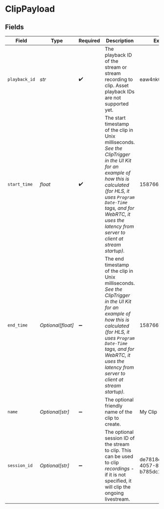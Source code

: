 # ClipPayload


## Fields

| Field                                                                                                                                                                                                                                                        | Type                                                                                                                                                                                                                                                         | Required                                                                                                                                                                                                                                                     | Description                                                                                                                                                                                                                                                  | Example                                                                                                                                                                                                                                                      |
| ------------------------------------------------------------------------------------------------------------------------------------------------------------------------------------------------------------------------------------------------------------ | ------------------------------------------------------------------------------------------------------------------------------------------------------------------------------------------------------------------------------------------------------------ | ------------------------------------------------------------------------------------------------------------------------------------------------------------------------------------------------------------------------------------------------------------ | ------------------------------------------------------------------------------------------------------------------------------------------------------------------------------------------------------------------------------------------------------------ | ------------------------------------------------------------------------------------------------------------------------------------------------------------------------------------------------------------------------------------------------------------ |
| `playback_id`                                                                                                                                                                                                                                                | *str*                                                                                                                                                                                                                                                        | :heavy_check_mark:                                                                                                                                                                                                                                           | The playback ID of the stream or stream recording to clip. Asset playback IDs are not supported yet.                                                                                                                                                         | eaw4nk06ts2d0mzb                                                                                                                                                                                                                                             |
| `start_time`                                                                                                                                                                                                                                                 | *float*                                                                                                                                                                                                                                                      | :heavy_check_mark:                                                                                                                                                                                                                                           | The start timestamp of the clip in Unix milliseconds. _See the ClipTrigger in the UI Kit for an example of how this is calculated (for HLS, it uses `Program Date-Time` tags, and for WebRTC, it uses the latency from server to client at stream startup)._ | 1587667174725                                                                                                                                                                                                                                                |
| `end_time`                                                                                                                                                                                                                                                   | *Optional[float]*                                                                                                                                                                                                                                            | :heavy_minus_sign:                                                                                                                                                                                                                                           | The end timestamp of the clip in Unix milliseconds. _See the ClipTrigger in the UI Kit for an example of how this is calculated (for HLS, it uses `Program Date-Time` tags, and for WebRTC, it uses the latency from server to client at stream startup)._   | 1587667174725                                                                                                                                                                                                                                                |
| `name`                                                                                                                                                                                                                                                       | *Optional[str]*                                                                                                                                                                                                                                              | :heavy_minus_sign:                                                                                                                                                                                                                                           | The optional friendly name of the clip to create.                                                                                                                                                                                                            | My Clip                                                                                                                                                                                                                                                      |
| `session_id`                                                                                                                                                                                                                                                 | *Optional[str]*                                                                                                                                                                                                                                              | :heavy_minus_sign:                                                                                                                                                                                                                                           | The optional session ID of the stream to clip. This can be used to clip _recordings_ - if it is not specified, it will clip the ongoing livestream.                                                                                                          | de7818e7-610a-4057-8f6f-b785dc1e6f88                                                                                                                                                                                                                         |